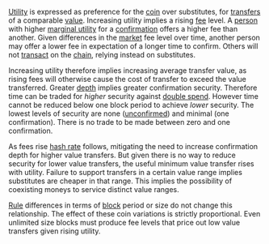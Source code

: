 [Utility](Glossary#utility) is expressed as preference for the [coin](Glossary#coin) over substitutes, for [transfers](Glossary#transfer) of a comparable [value](Glossary#value). Increasing utility implies a rising [fee](Glossary#fee) level. A [person](Glossary#person) with higher [marginal utility](https://en.wikipedia.org/wiki/Marginal_utility) for a [confirmation](Glossary#confirmation) offers a higher fee than another. Given differences in the [market](Glossary#market) fee level over time, another person may offer a lower fee in expectation of a longer time to confirm. Others will not [transact](Glossary#transaction) on the [chain](Glossary#chain), relying instead on substitutes.

Increasing utility therefore implies increasing average transfer value, as rising fees will otherwise cause the cost of transfer to exceed the value transferred. Greater [depth](Glossary#depth) implies greater confirmation security. Therefore time can be traded for *higher* security against [double spend](Glossary#double-spend). However time cannot be reduced below one block period to achieve *lower* security. The lowest levels of security are none ([unconfirmed](Glossary#unconfirmed)) and minimal (one confirmation). There is no trade to be made between zero and one confirmation.

As fees rise [hash rate](Glossary#hash-rate) follows, mitigating the need to increase confirmation depth for higher value transfers. But given there is no way to reduce security for lower value transfers, the useful minimum value transfer rises with utility. Failure to support transfers in a certain value range implies substitutes are cheaper in that range. This implies the possibility of coexisting moneys to service distinct value ranges.

[Rule](Glossary#rule) differences in terms of [block](Glossary#block) period or size do not change this relationship. The effect of these coin variations is strictly proportional. Even unlimited size blocks must produce fee levels that price out low value transfers given rising utility.
